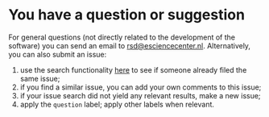 # You have a question or suggestion

For general questions (not directly related to the development of the software) you can send an email to rsd@esciencecenter.nl. Alternatively, you can also submit an issue:

1. use the search functionality [here](https://github.com/research-software-directory/RSD-as-a-service/issues) to see if someone already filed the same issue;
2. if you find a similar issue, you can add your own comments to this issue;
3. if your issue search did not yield any relevant results, make a new issue;
4. apply the `question` label; apply other labels when relevant.
